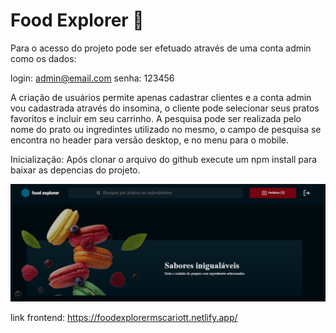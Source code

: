 <h1>Food Explorer 🥘</h1>

Para o acesso do projeto pode ser efetuado através de uma conta admin como os dados:

login: admin@email.com
senha: 123456

A criação de usuários permite apenas cadastrar clientes e a conta admin vou cadastrada através do insomina,
o cliente pode selecionar seus pratos favoritos e incluir em seu carrinho. A pesquisa pode ser realizada pelo
nome do prato ou ingredintes utilizado no mesmo, o campo de pesquisa se encontra no header para versão desktop,
e no menu para o mobile.

Inicialização:
Após clonar o arquivo do github execute um npm install para baixar as depencias do projeto.

<img src="/assets/previewfrontend.png">

link frontend: https://foodexplorermscariott.netlify.app/